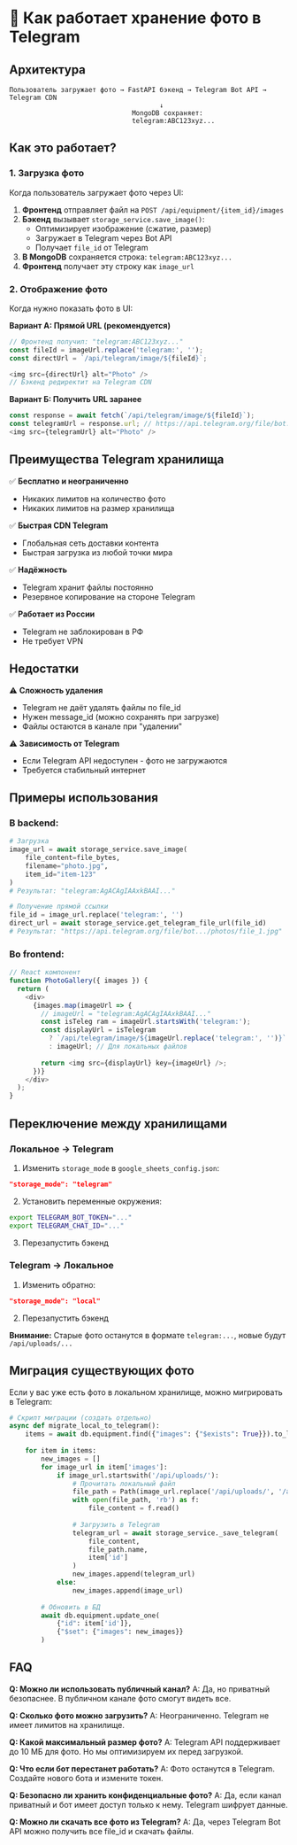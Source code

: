 # 📸 Как работает хранение фото в Telegram

## Архитектура

```
Пользователь загружает фото → FastAPI бэкенд → Telegram Bot API → Telegram CDN
                                      ↓
                               MongoDB сохраняет:
                               telegram:ABC123xyz...
```

## Как это работает?

### 1. Загрузка фото

Когда пользователь загружает фото через UI:

1. **Фронтенд** отправляет файл на `POST /api/equipment/{item_id}/images`
2. **Бэкенд** вызывает `storage_service.save_image()`:
   - Оптимизирует изображение (сжатие, размер)
   - Загружает в Telegram через Bot API
   - Получает `file_id` от Telegram
3. **В MongoDB** сохраняется строка: `telegram:ABC123xyz...`
4. **Фронтенд** получает эту строку как `image_url`

### 2. Отображение фото

Когда нужно показать фото в UI:

**Вариант А: Прямой URL (рекомендуется)**
```javascript
// Фронтенд получил: "telegram:ABC123xyz..."
const fileId = imageUrl.replace('telegram:', '');
const directUrl = `/api/telegram/image/${fileId}`;

<img src={directUrl} alt="Photo" />
// Бэкенд редиректит на Telegram CDN
```

**Вариант Б: Получить URL заранее**
```javascript
const response = await fetch(`/api/telegram/image/${fileId}`);
const telegramUrl = response.url; // https://api.telegram.org/file/bot.../photo.jpg
<img src={telegramUrl} alt="Photo" />
```

## Преимущества Telegram хранилища

✅ **Бесплатно и неограниченно**
- Никаких лимитов на количество фото
- Никаких лимитов на размер хранилища

✅ **Быстрая CDN Telegram**
- Глобальная сеть доставки контента
- Быстрая загрузка из любой точки мира

✅ **Надёжность**
- Telegram хранит файлы постоянно
- Резервное копирование на стороне Telegram

✅ **Работает из России**
- Telegram не заблокирован в РФ
- Не требует VPN

## Недостатки

⚠️ **Сложность удаления**
- Telegram не даёт удалять файлы по file_id
- Нужен message_id (можно сохранять при загрузке)
- Файлы остаются в канале при "удалении"

⚠️ **Зависимость от Telegram**
- Если Telegram API недоступен - фото не загружаются
- Требуется стабильный интернет

## Примеры использования

### В backend:

```python
# Загрузка
image_url = await storage_service.save_image(
    file_content=file_bytes,
    filename="photo.jpg",
    item_id="item-123"
)
# Результат: "telegram:AgACAgIAAxkBAAI..."

# Получение прямой ссылки
file_id = image_url.replace('telegram:', '')
direct_url = await storage_service.get_telegram_file_url(file_id)
# Результат: "https://api.telegram.org/file/bot.../photos/file_1.jpg"
```

### Во frontend:

```javascript
// React компонент
function PhotoGallery({ images }) {
  return (
    <div>
      {images.map(imageUrl => {
        // imageUrl = "telegram:AgACAgIAAxkBAAI..."
        const isTeleg ram = imageUrl.startsWith('telegram:');
        const displayUrl = isTelegram
          ? `/api/telegram/image/${imageUrl.replace('telegram:', '')}`
          : imageUrl; // Для локальных файлов
        
        return <img src={displayUrl} key={imageUrl} />;
      })}
    </div>
  );
}
```

## Переключение между хранилищами

### Локальное → Telegram

1. Изменить `storage_mode` в `google_sheets_config.json`:
```json
"storage_mode": "telegram"
```

2. Установить переменные окружения:
```bash
export TELEGRAM_BOT_TOKEN="..."
export TELEGRAM_CHAT_ID="..."
```

3. Перезапустить бэкенд

### Telegram → Локальное

1. Изменить обратно:
```json
"storage_mode": "local"
```

2. Перезапустить бэкенд

**Внимание:** Старые фото останутся в формате `telegram:...`, новые будут `/api/uploads/...`

## Миграция существующих фото

Если у вас уже есть фото в локальном хранилище, можно мигрировать в Telegram:

```python
# Скрипт миграции (создать отдельно)
async def migrate_local_to_telegram():
    items = await db.equipment.find({"images": {"$exists": True}}).to_list(1000)
    
    for item in items:
        new_images = []
        for image_url in item['images']:
            if image_url.startswith('/api/uploads/'):
                # Прочитать локальный файл
                file_path = Path(image_url.replace('/api/uploads/', '/app/uploads/'))
                with open(file_path, 'rb') as f:
                    file_content = f.read()
                
                # Загрузить в Telegram
                telegram_url = await storage_service._save_telegram(
                    file_content, 
                    file_path.name, 
                    item['id']
                )
                new_images.append(telegram_url)
            else:
                new_images.append(image_url)
        
        # Обновить в БД
        await db.equipment.update_one(
            {"id": item['id']},
            {"$set": {"images": new_images}}
        )
```

## FAQ

**Q: Можно ли использовать публичный канал?**
A: Да, но приватный безопаснее. В публичном канале фото смогут видеть все.

**Q: Сколько фото можно загрузить?**
A: Неограниченно. Telegram не имеет лимитов на хранилище.

**Q: Какой максимальный размер фото?**
A: Telegram API поддерживает до 10 МБ для фото. Но мы оптимизируем их перед загрузкой.

**Q: Что если бот перестанет работать?**
A: Фото останутся в Telegram. Создайте нового бота и измените токен.

**Q: Безопасно ли хранить конфиденциальные фото?**
A: Да, если канал приватный и бот имеет доступ только к нему. Telegram шифрует данные.

**Q: Можно ли скачать все фото из Telegram?**
A: Да, через Telegram Bot API можно получить все file_id и скачать файлы.
